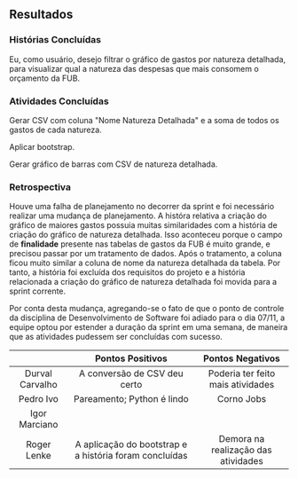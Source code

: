 ## Resultados

### Histórias Concluídas

Eu, como usuário, desejo filtrar o gráfico de gastos por natureza detalhada, para visualizar qual a natureza das despesas que mais consomem o orçamento da FUB.

### Atividades Concluídas

Gerar CSV com coluna "Nome Natureza Detalhada" e a soma de todos os gastos de cada natureza.

Aplicar bootstrap.

Gerar gráfico de barras com CSV de natureza detalhada.

### Retrospectiva

Houve uma falha de planejamento no decorrer da sprint e foi necessário realizar uma mudança de planejamento. A históra relativa a criação do gráfico de maiores gastos possuia muitas similaridades com a história de criação do gráfico de natureza detalhada. Isso aconteceu porque o campo de **finalidade** presente nas tabelas de gastos da FUB é muito grande, e precisou passar por um tratamento de dados. Após o tratamento, a coluna ficou muito similar a coluna de nome da natureza detalhada da tabela. Por tanto, a história foi excluída dos requisitos do projeto e a história relacionada a criação do gráfico de natureza detalhada foi movida para a sprint corrente. 

Por conta desta mudança, agregando-se o fato de que o ponto de controle da disciplina de Desenvolvimento de Software foi adiado para o dia 07/11, a equipe optou por estender a duração da sprint em uma semana, de maneira que as atividades pudessem ser concluídas com sucesso.

||Pontos Positivos|Pontos Negativos|
|:--:|:--:|:--:|
|Durval Carvalho| A conversão de CSV deu certo | Poderia ter feito mais atividades |
|Pedro Ivo|Pareamento; Python é lindo |Corno Jobs|
|Igor Marciano|||
|Roger Lenke| A aplicação do bootstrap e a história foram concluídas| Demora na realização das atividades|
